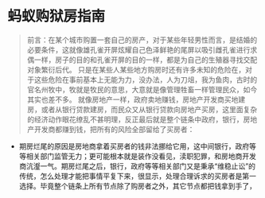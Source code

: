 # 蚂蚁购狱房指南

> 前言：在某个城市购置一套自己的房产，对于某些年轻男性而言，是结婚的必要条件，这就像雄孔雀开屏炫耀自己色泽鲜艳的尾屏以吸引雌孔雀进行求偶一样，房子的目的和孔雀开屏的目的一样，都是为自己的生殖器寻找交配对象繁衍后代。
> 只是在某些人某些地方购房时还有许多未知的危险在，对于这些危险在事前基本上无能为力，没办法，人为刀俎，我为鱼肉，古时的官名州牧中，牧就是牧民的意思，大意就是像管理牲畜一样管理民众，如今其实也差不多。
> 就像房地产一样，政府卖地赚钱，房地产开发商买地建房，或者从银行贷款建房，而民众又从银行贷款向房地产买房，这里面复杂的经济动作眼花缭乱不甚明理，反正最后就是整个链条中政府，银行，房地产开发商都赚到钱，把所有的风险全部留给了买房者：

 - 期房烂尾的原因是房地商拿着买房者的钱非法挪给它用，这中间银行，政府等等相关部门监管无力；更可能根本就是装作没看见，渎职犯罪，和房地商开发商沆瀣一气。期房烂尾之后，银行，政府等等相关部门又是秉承“维稳止讼”的传统，怎么处理才能把事情平复下来，很显示，处理合理诉求的买房者是第一选择。毕竟整个链条上所有节点除了购房者之外，其它节点都把钱拿到手了，
<!--stackedit_data:
eyJoaXN0b3J5IjpbMTU1NDI1ODI3NywtMjEzNzA5NDY3OSwtMT
MwMjM0MTEzOSwtOTUzOTU0LDEzOTA4MDQ3OCwtMTQ3NTg4MDMx
NSw2NTA3NjcwNSwtMTMyMzg3MjQzMiwtMjM2NjczMjQ4LC0yND
UwODEzNTEsLTE1NzY4Njk4MDIsNTkyMTE0OTI2LC0xMzU2MjYx
MzA1LDI2MTQ3MzIzOSwxMTYwMjg5OTkzLDg1Njg5NDI2OSwyMT
M1MDI1MDYzLDE4NTU1NTIwNjBdfQ==
-->